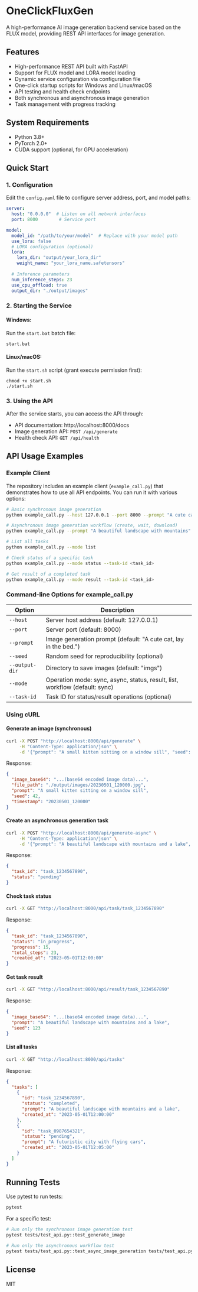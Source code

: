 # OneClickFluxGen

A high-performance AI image generation backend service based on the FLUX model, providing REST API interfaces for image generation.

## Features

- High-performance REST API built with FastAPI
- Support for FLUX model and LORA model loading
- Dynamic service configuration via configuration file
- One-click startup scripts for Windows and Linux/macOS
- API testing and health check endpoints
- Both synchronous and asynchronous image generation
- Task management with progress tracking

## System Requirements

- Python 3.8+
- PyTorch 2.0+
- CUDA support (optional, for GPU acceleration)

## Quick Start

### 1. Configuration

Edit the `config.yaml` file to configure server address, port, and model paths:

```yaml
server:
  host: "0.0.0.0"  # Listen on all network interfaces
  port: 8000        # Service port

model:
  model_id: "/path/to/your/model"  # Replace with your model path
  use_lora: false
  # LORA configuration (optional)
  lora:
    lora_dir: "output/your_lora_dir"
    weight_name: "your_lora_name.safetensors"
  
  # Inference parameters
  num_inference_steps: 23
  use_cpu_offload: true
  output_dir: "./output/images"
```

### 2. Starting the Service

#### Windows:

Run the `start.bat` batch file:

```
start.bat
```

#### Linux/macOS:

Run the `start.sh` script (grant execute permission first):

```
chmod +x start.sh
./start.sh
```

### 3. Using the API

After the service starts, you can access the API through:

- API documentation: http://localhost:8000/docs
- Image generation API: `POST /api/generate`
- Health check API: `GET /api/health`

## API Usage Examples

### Example Client

The repository includes an example client (`example_call.py`) that demonstrates how to use all API endpoints. You can run it with various options:

```bash
# Basic synchronous image generation
python example_call.py --host 127.0.0.1 --port 8000 --prompt "A cute cat, lay in the bed." --mode sync

# Asynchronous image generation workflow (create, wait, download)
python example_call.py --prompt "A beautiful landscape with mountains" --mode workflow

# List all tasks
python example_call.py --mode list

# Check status of a specific task
python example_call.py --mode status --task-id <task_id>

# Get result of a completed task
python example_call.py --mode result --task-id <task_id>
```

### Command-line Options for example_call.py

| Option | Description |
|--------|-------------|
| `--host` | Server host address (default: 127.0.0.1) |
| `--port` | Server port (default: 8000) |
| `--prompt` | Image generation prompt (default: "A cute cat, lay in the bed.") |
| `--seed` | Random seed for reproducibility (optional) |
| `--output-dir` | Directory to save images (default: "imgs") |
| `--mode` | Operation mode: sync, async, status, result, list, workflow (default: sync) |
| `--task-id` | Task ID for status/result operations (optional) |

### Using cURL

#### Generate an image (synchronous)

```bash
curl -X POST "http://localhost:8000/api/generate" \
     -H "Content-Type: application/json" \
     -d '{"prompt": "A small kitten sitting on a window sill", "seed": 42}'
```

Response:
```json
{
  "image_base64": "...(base64 encoded image data)...",
  "file_path": "./output/images/20230501_120000.jpg",
  "prompt": "A small kitten sitting on a window sill",
  "seed": 42,
  "timestamp": "20230501_120000"
}
```

#### Create an asynchronous generation task

```bash
curl -X POST "http://localhost:8000/api/generate-async" \
     -H "Content-Type: application/json" \
     -d '{"prompt": "A beautiful landscape with mountains and a lake", "seed": 123}'
```

Response:
```json
{
  "task_id": "task_1234567890",
  "status": "pending"
}
```

#### Check task status

```bash
curl -X GET "http://localhost:8000/api/task/task_1234567890"
```

Response:
```json
{
  "task_id": "task_1234567890",
  "status": "in_progress",
  "progress": 15,
  "total_steps": 23,
  "created_at": "2023-05-01T12:00:00"
}
```

#### Get task result

```bash
curl -X GET "http://localhost:8000/api/result/task_1234567890"
```

Response:
```json
{
  "image_base64": "...(base64 encoded image data)...",
  "prompt": "A beautiful landscape with mountains and a lake",
  "seed": 123
}
```

#### List all tasks

```bash
curl -X GET "http://localhost:8000/api/tasks"
```

Response:
```json
{
  "tasks": [
    {
      "id": "task_1234567890",
      "status": "completed",
      "prompt": "A beautiful landscape with mountains and a lake",
      "created_at": "2023-05-01T12:00:00"
    },
    {
      "id": "task_0987654321",
      "status": "pending",
      "prompt": "A futuristic city with flying cars",
      "created_at": "2023-05-01T12:05:00"
    }
  ]
}
```

## Running Tests

Use pytest to run tests:

```bash
pytest
```

For a specific test:

```bash
# Run only the synchronous image generation test
pytest tests/test_api.py::test_generate_image

# Run only the asynchronous workflow test
pytest tests/test_api.py::test_async_image_generation tests/test_api.py::test_task_progress_and_download
```

## License

MIT 